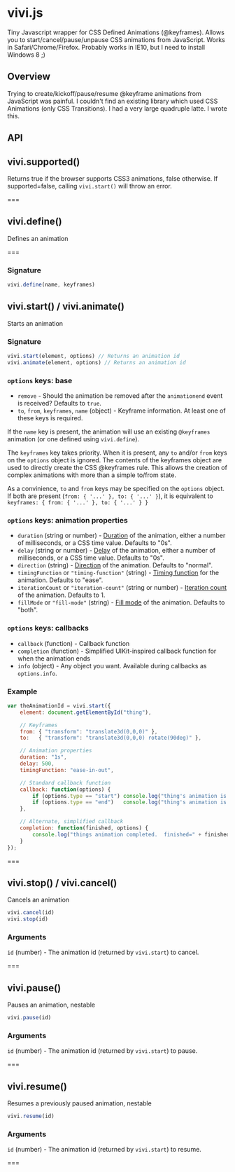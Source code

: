 # vivi.js

Tiny Javascript wrapper for CSS Defined Animations (@keyframes).  Allows you to start/cancel/pause/unpause
CSS animations from JavaScript.  Works in Safari/Chrome/Firefox.  Probably works in IE10, but I need to install Windows 8 ;)


## Overview

Trying to create/kickoff/pause/resume @keyframe animations from JavaScript was painful.  I couldn't find an
existing library which used CSS Animations (only CSS Transitions).  I had a very large quadruple latte.  I wrote this.


## API


vivi.supported()
----------

Returns true if the browser supports CSS3 animations, false otherwise.
If supported=false, calling `vivi.start()` will throw an error.

===

vivi.define()
----------

Defines an animation

===

### Signature

```javascript
vivi.define(name, keyframes)
```

vivi.start() / vivi.animate()
----------

Starts an animation

### Signature

```javascript
vivi.start(element, options) // Returns an animation id
vivi.animate(element, options) // Returns an animation id
```

### `options` keys: base

- `remove` - Should the animation be removed after the `animationend` event is received?
             Defaults to `true`.
- `to`, `from`, `keyframes`, `name` (object) - Keyframe information.  At least one of these keys is required.

If the `name` key is present, the animation will use an existing `@keyframes` animation (or one defined using `vivi.define`).

The `keyframes` key takes priority.  When it is present, any `to` and/or `from` keys on the `options` object is ignored.
The contents of the keyframes object are used to directly create the CSS @keyframes rule.  This allows the creation of
complex animations with more than a simple to/from state.

As a convinience, `to` and `from` keys may be specified on the `options` object.  If both are present (`from: { '...' }, to: { '...' }`),
it is equivalent to `keyframes: { from: { '...' }, to: { '...' } }`


### `options` keys: animation properties
- `duration` (string or number) - [Duration](http://www.w3.org/TR/css3-animations/#animation-duration-property) of the animation, either a number of milliseconds, or a CSS time value.  Defaults to "0s".
- `delay` (string or number) - [Delay](http://www.w3.org/TR/css3-animations/#animation-delay-property) of the animation, either a number of milliseconds, or a CSS time value.  Defaults to "0s".
- `direction` (string) - [Direction](http://www.w3.org/TR/css3-animations/#animation-direction-property) of the animation.  Defaults to "normal".
- `timingFunction` or `"timing-function"` (string) - [Timing function](http://www.w3.org/TR/css3-animations/#animation-timing-function-property) for the animation. Defaults to "ease".
- `iterationCount` or `"iteration-count"` (string or number) - [Iteration count](http://www.w3.org/TR/css3-animations/#animation-iteration-count-property) of the animation.  Defaults to 1.
- `fillMode` or `"fill-mode"` (string) - [Fill mode]() of the animation.  Defaults to "both".

### `options` keys: callbacks

- `callback` (function) - Callback function
- `completion` (function) - Simplified UIKit-inspired callback function for when the animation ends
- `info` (object) - Any object you want.  Available during callbacks as `options.info`.


### Example
```javascript
var theAnimationId = vivi.start({
    element: document.getElementById("thing"),

    // Keyframes
    from: { "transform": "translate3d(0,0,0)" },
    to:   { "transform": "translate3d(0,0,0) rotate(90deg)" },

    // Animation properties
    duration: "1s",
    delay: 500,
    timingFunction: "ease-in-out",

    // Standard callback function
    callback: function(options) {
        if (options.type == "start") console.log("thing's animation is starting!");
        if (options.type == "end")   console.log("thing's animation is done!");
    },

    // Alternate, simplified callback 
    completion: function(finished, options) {
        console.log("things animation completed.  finished=" + finished);
    }
});
```

===

vivi.stop() / vivi.cancel()
----------

Cancels an animation

```javascript
vivi.cancel(id)
vivi.stop(id)
```

### Arguments
`id` (number) - The animation id (returned by `vivi.start`) to cancel.

===

vivi.pause()
----------

Pauses an animation, nestable

```javascript
vivi.pause(id)
```

### Arguments
`id` (number) - The animation id (returned by `vivi.start`) to pause.

===

vivi.resume()
----------

Resumes a previously paused animation, nestable

```javascript
vivi.resume(id)
```

### Arguments
`id` (number) - The animation id (returned by `vivi.start`) to resume.

===

